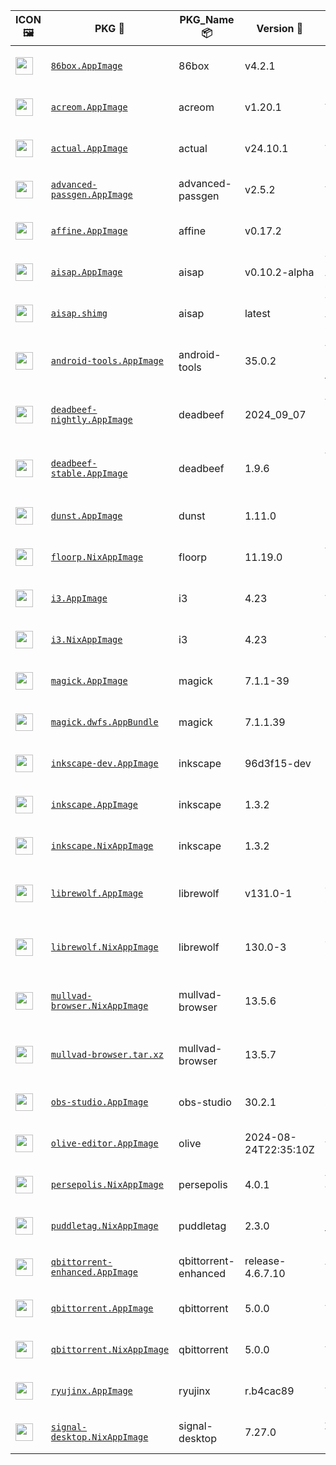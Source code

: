 |ICON 🖼️|PKG 📀|PKG_Name 📦|Version 🧬| Description ℹ️|Note ⚠️|Homepage 🌐|Source 📡|Size 💾|SHA256SUM 🔐|B3SUM 🔐|Script ⚙️|Log 🧾|
| ---- | ---- | ---- | ---- | ---- | ---- | ---- | ---- | ---- | ---- | ---- | ---- | ---- |
| <img src="https://huggingface.co/datasets/Azathothas/Toolpacks-Extras/resolve/main/x86_64-Linux/86box.icon.png" width="28" height="28"> | [`86box.AppImage`](https://huggingface.co/datasets/Azathothas/Toolpacks-Extras/resolve/main/x86_64-Linux/86box.AppImage) | 86box | v4.2.1 | Emulator of x86-based machines (AppImage) | You need to download ROMS (https://86box.readthedocs.io/en/latest/usage/roms.html)<br>(CI_VERIFIED: https://github.com/86Box/86Box/actions) | [https://86box.readthedocs.io](https://86box.readthedocs.io) | [https://github.com/86Box/86Box](https://github.com/86Box/86Box) |57.98 MB | `2bedf15bf85c5b212753146a47f86568aa2dda746037321fb9c8fe5c4a408a24` | `828e27d4b03bdc112232f4fcbb9af08bcc34c1f8dde1b221e3b639e5e16aab6d` | https://github.com/Azathothas/Toolpacks-Extras/blob/main/.github/scripts/x86_64-Linux/pkgs/86box.sh | https://huggingface.co/datasets/Azathothas/Toolpacks-Extras/resolve/main/x86_64-Linux/86box.log | emulator,hypervisor |
| <img src="https://huggingface.co/datasets/Azathothas/Toolpacks-Extras/resolve/main/x86_64-Linux/acreom.icon.png" width="28" height="28"> | [`acreom.AppImage`](https://huggingface.co/datasets/Azathothas/Toolpacks-Extras/resolve/main/x86_64-Linux/acreom.AppImage) | acreom | v1.20.1 | An IDE based Knowledge Base using Markdown (AppImage) | Closed Source<br>(CI_VERIFIED: NONE) | [https://acreom.com](https://acreom.com) | [https://github.com/Acreom/releases](https://github.com/Acreom/releases) |139.07 MB | `0ca4f125f2db5edf2cd6aa4df809fb7184784ac0fd01bc968bac7213c3f7634d` | `5eb61fd3b3ddd8693c1beb3f6b1c59f796103e75734888f1b68ca7411b07eb51` | https://github.com/Azathothas/Toolpacks-Extras/blob/main/.github/scripts/x86_64-Linux/pkgs/acreom.sh | https://huggingface.co/datasets/Azathothas/Toolpacks-Extras/resolve/main/x86_64-Linux/acreom.log | ide,knowledge-base,wiki |
| <img src="https://huggingface.co/datasets/Azathothas/Toolpacks-Extras/resolve/main/x86_64-Linux/actual.icon.png" width="28" height="28"> | [`actual.AppImage`](https://huggingface.co/datasets/Azathothas/Toolpacks-Extras/resolve/main/x86_64-Linux/actual.AppImage) | actual | v24.10.1 | A local-first personal finance app (AppImage) | (CI_VERIFIED: https://github.com/actualbudget/actual/actions) | [https://actualbudget.org](https://actualbudget.org) | [https://github.com/actualbudget/actual](https://github.com/actualbudget/actual) |93.52 MB | `5a4f3bbe02bb82d63b2676c36ba5d5b3e4b4897b07811f447611e5770c19c318` | `b2820d313ca792ff5b06d1dc59e135e6be4caba9277cda5e8e5a75e84828c10c` | https://github.com/Azathothas/Toolpacks-Extras/blob/main/.github/scripts/x86_64-Linux/pkgs/actual.sh | https://huggingface.co/datasets/Azathothas/Toolpacks-Extras/resolve/main/x86_64-Linux/actual.log | finance |
| <img src="https://huggingface.co/datasets/Azathothas/Toolpacks-Extras/resolve/main/x86_64-Linux/advanced-passgen.icon.png" width="28" height="28"> | [`advanced-passgen.AppImage`](https://huggingface.co/datasets/Azathothas/Toolpacks-Extras/resolve/main/x86_64-Linux/advanced-passgen.AppImage) | advanced-passgen | v2.5.2 | Advanced Password Generator (AppImage) | (CI_VERIFIED: https://github.com/CodeDead/Advanced-PassGen/actions) | [https://advancedpassgen.codedead.com](https://advancedpassgen.codedead.com) | [https://github.com/CodeDead/Advanced-PassGen](https://github.com/CodeDead/Advanced-PassGen) |101.12 MB | `94a74063943fbaaec2331d078b7c51db92b0fadb251f7f7b5b30de26dc65b442` | `7e957a22ce37f69929e0829b634c72d66c805ed1e69597347e9c7177007292ec` | https://github.com/Azathothas/Toolpacks-Extras/blob/main/.github/scripts/x86_64-Linux/pkgs/advanced-passgen.sh | https://huggingface.co/datasets/Azathothas/Toolpacks-Extras/resolve/main/x86_64-Linux/advanced-passgen.log | passgen,password-manager |
| <img src="https://huggingface.co/datasets/Azathothas/Toolpacks-Extras/resolve/main/x86_64-Linux/affine.icon.png" width="28" height="28"> | [`affine.AppImage`](https://huggingface.co/datasets/Azathothas/Toolpacks-Extras/resolve/main/x86_64-Linux/affine.AppImage) | affine | v0.17.2 | Privacy-focused browser for Linux, macOS and Windows (AppImage,NixAppImage) | This PKG has Multiple Formats (CI_VERIFIED: https://github.com/toeverything/AFFiNE/actions) | [https://affine.pro](https://affine.pro) | [https://github.com/toeverything/AFFiNE](https://github.com/toeverything/AFFiNE) |157.87 MB | `0eef9b643a38d7558f9bca1ddd1c920514dd1096f4b47fe0d78d905262b9bdf6` | `14b06feb9e6e3661387e731bddbdfd30be1cf93785e427c76b3f934cc6b5e67b` | https://github.com/Azathothas/Toolpacks-Extras/blob/main/.github/scripts/x86_64-Linux/pkgs/affine.sh | https://huggingface.co/datasets/Azathothas/Toolpacks-Extras/resolve/main/x86_64-Linux/affine.log | knowledge-base,wiki |
| <img src="https://huggingface.co/datasets/Azathothas/Toolpacks-Extras/resolve/main/x86_64-Linux/aisap.icon.png" width="28" height="28"> | [`aisap.AppImage`](https://huggingface.co/datasets/Azathothas/Toolpacks-Extras/resolve/main/x86_64-Linux/aisap.AppImage) | aisap | v0.10.2-alpha | Tool to make sandboxing AppImages easy (AppImage , shImg) | This PKG was built from Source using appimagetool (CI_VERIFIED: https://github.com/mgord9518/aisap/actions) | [https://github.com/mgord9518/aisap](https://github.com/mgord9518/aisap) | [https://github.com/mgord9518/aisap](https://github.com/mgord9518/aisap) |2.66 MB | `f6488728e60887a08780cb6857e0e8986629305c53028c23d1e038525ca0576b` | `6efd3ff0f6e7a7fa07c99fddbab4e17f5d1e7726c1d459561291353be1d67543` | https://github.com/Azathothas/Toolpacks-Extras/blob/main/.github/scripts/x86_64-Linux/pkgs/aisap.sh | https://huggingface.co/datasets/Azathothas/Toolpacks-Extras/resolve/main/x86_64-Linux/aisap.log | cli,sandbox |
| <img src="https://huggingface.co/datasets/Azathothas/Toolpacks-Extras/resolve/main/x86_64-Linux/aisap.icon.png" width="28" height="28"> | [`aisap.shimg`](https://huggingface.co/datasets/Azathothas/Toolpacks-Extras/resolve/main/x86_64-Linux/aisap.shimg) | aisap | latest | Tool to make sandboxing AppImages easy (AppImage , shImg) | This PKG was built from Source using appimagetool (CI_VERIFIED: https://github.com/mgord9518/aisap/actions) | [https://github.com/mgord9518/aisap](https://github.com/mgord9518/aisap) | [https://github.com/mgord9518/aisap](https://github.com/mgord9518/aisap) |5.44 MB | `f2460f95a37b59dbf6feda0f0cb4d5b22f650f67384b9bb401ede929047ff94f` | `4264397461b74736dcefccbb326286dde41b24135a7e9fa949c6fa25a297aa1d` | https://github.com/Azathothas/Toolpacks-Extras/blob/main/.github/scripts/x86_64-Linux/pkgs/aisap.sh | https://huggingface.co/datasets/Azathothas/Toolpacks-Extras/resolve/main/x86_64-Linux/aisap.log | cli,sandbox |
| <img src="https://huggingface.co/datasets/Azathothas/Toolpacks-Extras/resolve/main/x86_64-Linux/android-tools.icon.png" width="28" height="28"> | [`android-tools.AppImage`](https://huggingface.co/datasets/Azathothas/Toolpacks-Extras/resolve/main/x86_64-Linux/android-tools.AppImage) | android-tools | 35.0.2 | Android SDK Platform-Tools that interface with the Android platform, primarily adb and fastboot (AppImage) | This PKG was built from Source using go-appimagetool | [https://developer.android.com/tools/releases/platform-tools](https://developer.android.com/tools/releases/platform-tools) | [https://android.googlesource.com/platform/tools/base](https://android.googlesource.com/platform/tools/base) |7.21 MB | `4fcdcb53a606246fe56dc121fd2f4230551713b9f584026839019a0d9788b0a1` | `21af58cceb12b66fc9faa5f1393cfdaf5d61efda642b7b8ae7c71dbdc04283aa` | https://github.com/Azathothas/Toolpacks-Extras/blob/main/.github/scripts/x86_64-Linux/pkgs/android-tools.sh | https://huggingface.co/datasets/Azathothas/Toolpacks-Extras/resolve/main/x86_64-Linux/android-tools.log | android,utility |
| <img src="https://huggingface.co/datasets/Azathothas/Toolpacks-Extras/resolve/main/x86_64-Linux/deadbeef-nightly.icon.png" width="28" height="28"> | [`deadbeef-nightly.AppImage`](https://huggingface.co/datasets/Azathothas/Toolpacks-Extras/resolve/main/x86_64-Linux/deadbeef-nightly.AppImage) | deadbeef | 2024_09_07 | A Modular (Extensible with Plugins) Audio Player that can play & convert almost all Audio Formats (AppImage) | This PKG was built from Portable Nightly Releases using AppImageTool<br>(CI_VERIFIED: https://github.com/DeaDBeeF-Player/deadbeef/actions) | [https://deadbeef.sourceforge.io](https://deadbeef.sourceforge.io) | [https://github.com/DeaDBeeF-Player/deadbeef](https://github.com/DeaDBeeF-Player/deadbeef) |8.15 MB | `8b5c373e6ab69a52c68d6394c353fec816ceeeee11e805127e8aa6e9a793b635` | `7162478c4b2ab350ee35ce725b5019495b2dd8e2ead2f08fbd53eb369a8b4e86` | https://github.com/Azathothas/Toolpacks-Extras/blob/main/.github/scripts/x86_64-Linux/pkgs/deadbeef-nightly.sh | https://huggingface.co/datasets/Azathothas/Toolpacks-Extras/resolve/main/x86_64-Linux/deadbeef-nightly.log | multimedia,music,music-player |
| <img src="https://huggingface.co/datasets/Azathothas/Toolpacks-Extras/resolve/main/x86_64-Linux/deadbeef-stable.icon.png" width="28" height="28"> | [`deadbeef-stable.AppImage`](https://huggingface.co/datasets/Azathothas/Toolpacks-Extras/resolve/main/x86_64-Linux/deadbeef-stable.AppImage) | deadbeef | 1.9.6 | A Modular (Extensible with Plugins) Audio Player that can play & convert almost all Audio Formats (AppImage) | This PKG was built from Portable Stable Releases using AppImageTool<br>(CI_VERIFIED: https://github.com/DeaDBeeF-Player/deadbeef/actions) | [https://deadbeef.sourceforge.io](https://deadbeef.sourceforge.io) | [https://github.com/DeaDBeeF-Player/deadbeef](https://github.com/DeaDBeeF-Player/deadbeef) |8.15 MB | `616b1b84357d39d59fd65c1a2ff7d48b6f6e6f570fd047f1f4449a839670ecb6` | `d85199871aa91876d153e56006aba7d570db881ab88a30d0edf662e10469349a` | https://github.com/Azathothas/Toolpacks-Extras/blob/main/.github/scripts/x86_64-Linux/pkgs/deadbeef-stable.sh | https://huggingface.co/datasets/Azathothas/Toolpacks-Extras/resolve/main/x86_64-Linux/deadbeef-stable.log | multimedia,music,music-player |
| <img src="https://huggingface.co/datasets/Azathothas/Toolpacks-Extras/resolve/main/x86_64-Linux/dunst.icon.png" width="28" height="28"> | [`dunst.AppImage`](https://huggingface.co/datasets/Azathothas/Toolpacks-Extras/resolve/main/x86_64-Linux/dunst.AppImage) | dunst | 1.11.0 | Lightweight and customizable notification daemon (AppImage) | This PKG was built from Source using go-appimagetool | [https://dunst-project.org](https://dunst-project.org) | [https://github.com/dunst-project/dunst](https://github.com/dunst-project/dunst) |12.92 MB | `6f8e4c5317d8c11a8c64b28291f93bf84bc2d93fc4e698854cf36c95643ec655` | `300b40a5ed5bb178e67ee61dabfea65457e8f80dd9718c4b040edf060a72dd3f` | https://github.com/Azathothas/Toolpacks-Extras/blob/main/.github/scripts/x86_64-Linux/pkgs/dunst.sh | https://huggingface.co/datasets/Azathothas/Toolpacks-Extras/resolve/main/x86_64-Linux/dunst.log | daemon,notification |
| <img src="https://huggingface.co/datasets/Azathothas/Toolpacks-Extras/resolve/main/x86_64-Linux/floorp.icon.png" width="28" height="28"> | [`floorp.NixAppImage`](https://huggingface.co/datasets/Azathothas/Toolpacks-Extras/resolve/main/x86_64-Linux/floorp.NixAppImage) | floorp | 11.19.0 | A FireFox Fork with Advanced Features & More Customization (AppImage,NixAppImage) | This PKG has Multiple Formats (CI_VERIFIED: https://github.com/Floorp-Projects/Floorp/actions) | [https://floorp.app](https://floorp.app) | [https://github.com/Floorp-Projects/Floorp](https://github.com/Floorp-Projects/Floorp) |366.34 MB | `c76c92063d10ffa396a16f204410fefc186fceb363e28565d5e1ac34eb899f56` | `d8ad3ecc4b1e210a3ad022d59fe54e3a21304892241d0e703090d73868d399ea` | https://github.com/Azathothas/Toolpacks-Extras/blob/main/.github/scripts/x86_64-Linux/pkgs/floorp.sh | https://huggingface.co/datasets/Azathothas/Toolpacks-Extras/resolve/main/x86_64-Linux/floorp.log | browser,firefox-fork |
| <img src="https://huggingface.co/datasets/Azathothas/Toolpacks-Extras/resolve/main/x86_64-Linux/i3.icon.png" width="28" height="28"> | [`i3.AppImage`](https://huggingface.co/datasets/Azathothas/Toolpacks-Extras/resolve/main/x86_64-Linux/i3.AppImage) | i3 | 4.23 | A Tiling Window Manager (AppImage,NixAppImage) | This PKG has Multiple Formats<br>(CI_VERIFIED: https://github.com/i3/i3/actions) | [https://i3wm.org](https://i3wm.org) | [https://github.com/i3/i3](https://github.com/i3/i3) |3.6 MB | `dbcc2b8ce0bf0bd2b17243837e55eb214d4a036a3a26ad629b041eda711a818d` | `262da89d17c1564d8b24d74ad31364eb0f2f0f791999cd9a22a79212d1961392` | https://github.com/Azathothas/Toolpacks-Extras/blob/main/.github/scripts/x86_64-Linux/pkgs/i3.sh | https://huggingface.co/datasets/Azathothas/Toolpacks-Extras/resolve/main/x86_64-Linux/i3.log | window,window-manager,wm |
| <img src="https://huggingface.co/datasets/Azathothas/Toolpacks-Extras/resolve/main/x86_64-Linux/i3.icon.png" width="28" height="28"> | [`i3.NixAppImage`](https://huggingface.co/datasets/Azathothas/Toolpacks-Extras/resolve/main/x86_64-Linux/i3.NixAppImage) | i3 | 4.23 | A Tiling Window Manager (AppImage,NixAppImage) | This PKG has Multiple Formats<br>(CI_VERIFIED: https://github.com/i3/i3/actions) | [https://i3wm.org](https://i3wm.org) | [https://github.com/i3/i3](https://github.com/i3/i3) |40.21 MB | `60da816dc26a1e71d16fb915c10819ef352e7a391d7ceea45f114a11fc02d317` | `eab0f98980fa17eeaadc40cc0251d243e2f4fd489bc69fab015560ce7123a0c5` | https://github.com/Azathothas/Toolpacks-Extras/blob/main/.github/scripts/x86_64-Linux/pkgs/i3.sh | https://huggingface.co/datasets/Azathothas/Toolpacks-Extras/resolve/main/x86_64-Linux/i3.log | window,window-manager,wm |
| <img src="https://huggingface.co/datasets/Azathothas/Toolpacks-Extras/resolve/main/x86_64-Linux/imagemagick.icon.png" width="28" height="28"> | [`magick.AppImage`](https://huggingface.co/datasets/Azathothas/Toolpacks-Extras/resolve/main/x86_64-Linux/magick.AppImage) | magick | 7.1.1-39 | FOSS suite for editing and manipulating Digital Images & Files (AppImage , AppBundle) | This PKG has Multiple Formats <br>(CI_VERIFIED: https://github.com/ImageMagick/ImageMagick/actions) | [https://imagemagick.org](https://imagemagick.org) | [https://github.com/ImageMagick/ImageMagick](https://github.com/ImageMagick/ImageMagick) |25.51 MB | `8d79cbd7dc460ba7724aaf2979f9e3a1c4821d6be6176331043d4ce72746581b` | `ee95c4b2a1a5aea07d13c73ed98c77394df5cff62155e0f96e90593c21fc4922` | https://github.com/Azathothas/Toolpacks-Extras/blob/main/.github/scripts/x86_64-Linux/pkgs/imagemagick.sh | https://huggingface.co/datasets/Azathothas/Toolpacks-Extras/resolve/main/x86_64-Linux/imagemagick.log | graphics |
| <img src="https://huggingface.co/datasets/Azathothas/Toolpacks-Extras/resolve/main/x86_64-Linux/imagemagick.icon.png" width="28" height="28"> | [`magick.dwfs.AppBundle`](https://huggingface.co/datasets/Azathothas/Toolpacks-Extras/resolve/main/x86_64-Linux/magick.dwfs.AppBundle) | magick | 7.1.1.39 | FOSS suite for editing and manipulating Digital Images & Files (AppImage , AppBundle) | This PKG has Multiple Formats <br>(CI_VERIFIED: https://github.com/ImageMagick/ImageMagick/actions) | [https://imagemagick.org](https://imagemagick.org) | [https://github.com/ImageMagick/ImageMagick](https://github.com/ImageMagick/ImageMagick) |19.83 MB | `a4cb453c20577b6fb5b6bd2e4265b92006a77b3159221fccb7b28bbe364535e4` | `7020fcfd368b2f1fd1e423597a24334874e772107cf96fa53b09076d86241e38` | https://github.com/Azathothas/Toolpacks-Extras/blob/main/.github/scripts/x86_64-Linux/pkgs/imagemagick.sh | https://huggingface.co/datasets/Azathothas/Toolpacks-Extras/resolve/main/x86_64-Linux/imagemagick.log | graphics |
| <img src="https://huggingface.co/datasets/Azathothas/Toolpacks-Extras/resolve/main/x86_64-Linux/inkscape.icon.png" width="28" height="28"> | [`inkscape-dev.AppImage`](https://huggingface.co/datasets/Azathothas/Toolpacks-Extras/resolve/main/x86_64-Linux/inkscape-dev.AppImage) | inkscape | 96d3f15-dev | FOSS Vector Graphics Editor (AppImage,NixAppImage) | This PKG has Multiple Formats (CI_VERIFIED: https://gitlab.com/inkscape/inkscape/-/pipelines) | [https://inkscape.org](https://inkscape.org) | [https://gitlab.com/inkscape/inkscape](https://gitlab.com/inkscape/inkscape) |100.25 MB | `79823f277d607028de14ee9c432a11de6348276ade75551dc481ef74b9e751d0` | `ebd27431d9f011dd25362bc4a7a0c8652b2fe49c5db655e12067755af826643a` | https://github.com/Azathothas/Toolpacks-Extras/blob/main/.github/scripts/x86_64-Linux/pkgs/inkscape.sh | https://huggingface.co/datasets/Azathothas/Toolpacks-Extras/resolve/main/x86_64-Linux/inkscape.log | graphics,multimedia |
| <img src="https://huggingface.co/datasets/Azathothas/Toolpacks-Extras/resolve/main/x86_64-Linux/inkscape.icon.png" width="28" height="28"> | [`inkscape.AppImage`](https://huggingface.co/datasets/Azathothas/Toolpacks-Extras/resolve/main/x86_64-Linux/inkscape.AppImage) | inkscape | 1.3.2 | FOSS Vector Graphics Editor (AppImage,NixAppImage) | This PKG has Multiple Formats (CI_VERIFIED: https://gitlab.com/inkscape/inkscape/-/pipelines) | [https://inkscape.org](https://inkscape.org) | [https://gitlab.com/inkscape/inkscape](https://gitlab.com/inkscape/inkscape) |96.33 MB | `999027bf1af436cf807eefe1250a95b4358798d9ecfbf08e4bec9dbe186e88cc` | `b039b83a31c080d27a893f486bc3748a02b160f13f1a80a45852c800a78c9618` | https://github.com/Azathothas/Toolpacks-Extras/blob/main/.github/scripts/x86_64-Linux/pkgs/inkscape.sh | https://huggingface.co/datasets/Azathothas/Toolpacks-Extras/resolve/main/x86_64-Linux/inkscape.log | graphics,multimedia |
| <img src="https://huggingface.co/datasets/Azathothas/Toolpacks-Extras/resolve/main/x86_64-Linux/inkscape.icon.png" width="28" height="28"> | [`inkscape.NixAppImage`](https://huggingface.co/datasets/Azathothas/Toolpacks-Extras/resolve/main/x86_64-Linux/inkscape.NixAppImage) | inkscape | 1.3.2 | FOSS Vector Graphics Editor (AppImage,NixAppImage) | This PKG has Multiple Formats (CI_VERIFIED: https://gitlab.com/inkscape/inkscape/-/pipelines) | [https://inkscape.org](https://inkscape.org) | [https://gitlab.com/inkscape/inkscape](https://gitlab.com/inkscape/inkscape) |253.93 MB | `7a568a7902725cbef44a714fa5d9d78162881996c1c764a2b6b05ac48a49e439` | `da8c3cdc85ebc1169e7d9c578bdc2bd2d29ea9edb1d7a0ccc2665e4fb643da41` | https://github.com/Azathothas/Toolpacks-Extras/blob/main/.github/scripts/x86_64-Linux/pkgs/inkscape.sh | https://huggingface.co/datasets/Azathothas/Toolpacks-Extras/resolve/main/x86_64-Linux/inkscape.log | graphics,multimedia |
| <img src="https://huggingface.co/datasets/Azathothas/Toolpacks-Extras/resolve/main/x86_64-Linux/librewolf.icon.png" width="28" height="28"> | [`librewolf.AppImage`](https://huggingface.co/datasets/Azathothas/Toolpacks-Extras/resolve/main/x86_64-Linux/librewolf.AppImage) | librewolf | v131.0-1 | LibreWolf Web Browser is a fork of Firefox, focused on privacy, security and freedom (AppImage,NixAppImage) | This PKG has Multiple Formats (CI_VERIFIED: https://gitlab.com/librewolf-community/browser/appimage/-/pipelines) | [https://librewolf.net](https://librewolf.net) | [https://gitlab.com/librewolf-community/browser](https://gitlab.com/librewolf-community/browser) |93.93 MB | `89d0c6ed2358a8aa50fb8f5b3434e3074fad2cb4584cf7b48e3246e931038cff` | `431e4aeee406fc32fcbff5f2054af04db60b96301ba86ea8a6ec5cd4382ef3c7` | https://github.com/Azathothas/Toolpacks-Extras/blob/main/.github/scripts/x86_64-Linux/pkgs/librewolf.sh | https://huggingface.co/datasets/Azathothas/Toolpacks-Extras/resolve/main/x86_64-Linux/librewolf.log | browser,privacy |
| <img src="https://huggingface.co/datasets/Azathothas/Toolpacks-Extras/resolve/main/x86_64-Linux/librewolf.icon.png" width="28" height="28"> | [`librewolf.NixAppImage`](https://huggingface.co/datasets/Azathothas/Toolpacks-Extras/resolve/main/x86_64-Linux/librewolf.NixAppImage) | librewolf | 130.0-3 | LibreWolf Web Browser is a fork of Firefox, focused on privacy, security and freedom (AppImage,NixAppImage) | This PKG has Multiple Formats (CI_VERIFIED: https://gitlab.com/librewolf-community/browser/appimage/-/pipelines) | [https://librewolf.net](https://librewolf.net) | [https://gitlab.com/librewolf-community/browser](https://gitlab.com/librewolf-community/browser) |344.58 MB | `7615fe90e31e972041ca48334e3b860c6ae1234ba6cf9ec8d19e372268b75607` | `953a03dcf6c2c6ff22ec41f97379ff141427b74c3af8476c614da69685196729` | https://github.com/Azathothas/Toolpacks-Extras/blob/main/.github/scripts/x86_64-Linux/pkgs/librewolf.sh | https://huggingface.co/datasets/Azathothas/Toolpacks-Extras/resolve/main/x86_64-Linux/librewolf.log | browser,privacy |
| <img src="https://huggingface.co/datasets/Azathothas/Toolpacks-Extras/resolve/main/x86_64-Linux/mullvad-browser.icon.png" width="28" height="28"> | [`mullvad-browser.NixAppImage`](https://huggingface.co/datasets/Azathothas/Toolpacks-Extras/resolve/main/x86_64-Linux/mullvad-browser.NixAppImage) | mullvad-browser | 13.5.6 | Privacy-focused browser for Linux, macOS and Windows (Archive,AppImage,NixAppImage) | This PKG has Multiple Formats (CI_VERIFIED: https://gitlab.torproject.org/tpo/applications/mullvad-browser/-/pipelines) | [https://mullvad.net/en/browser](https://mullvad.net/en/browser) | [https://gitlab.torproject.org/tpo/applications/mullvad-browser/](https://gitlab.torproject.org/tpo/applications/mullvad-browser/) |364.04 MB | `36fc8fb6a202a889580f4a888e3cce0a26c482a20b9b151a4dd4c8a3a83d91d4` | `a4f3c89f3f75ad778ba57a3f23d2d05042af4e0357a9aafa48019e5830dab644` | https://github.com/Azathothas/Toolpacks-Extras/blob/main/.github/scripts/x86_64-Linux/pkgs/mullvad-browser.sh | https://huggingface.co/datasets/Azathothas/Toolpacks-Extras/resolve/main/x86_64-Linux/mullvad-browser.log | anonymity,browser,privacy,tor |
| <img src="https://huggingface.co/datasets/Azathothas/Toolpacks-Extras/resolve/main/x86_64-Linux/mullvad-browser.icon.png" width="28" height="28"> | [`mullvad-browser.tar.xz`](https://huggingface.co/datasets/Azathothas/Toolpacks-Extras/resolve/main/x86_64-Linux/mullvad-browser.tar.xz) | mullvad-browser | 13.5.7 | Privacy-focused browser for Linux, macOS and Windows (Archive,AppImage,NixAppImage) | This PKG has Multiple Formats (CI_VERIFIED: https://gitlab.torproject.org/tpo/applications/mullvad-browser/-/pipelines) | [https://mullvad.net/en/browser](https://mullvad.net/en/browser) | [https://gitlab.torproject.org/tpo/applications/mullvad-browser/](https://gitlab.torproject.org/tpo/applications/mullvad-browser/) |103.47 MB | `4dee82c377d4b385c6cf4ee52f9e1b29453d1d80b9b2868a1656d61ae8ddfe85` | `297f8f0ab4b24872f1d29ac8d4954d5426f6aedfd0104b61caeb26a833df249b` | https://github.com/Azathothas/Toolpacks-Extras/blob/main/.github/scripts/x86_64-Linux/pkgs/mullvad-browser.sh | https://huggingface.co/datasets/Azathothas/Toolpacks-Extras/resolve/main/x86_64-Linux/mullvad-browser.log | anonymity,browser,privacy,tor |
| <img src="https://huggingface.co/datasets/Azathothas/Toolpacks-Extras/resolve/main/x86_64-Linux/obs-studio.icon.png" width="28" height="28"> | [`obs-studio.AppImage`](https://huggingface.co/datasets/Azathothas/Toolpacks-Extras/resolve/main/x86_64-Linux/obs-studio.AppImage) | obs-studio | 30.2.1 | FOSS cross-platform screencasting and streaming app (AppImage,NixAppImage) | This PKG has Multiple Formats (CI_VERIFIED: https://github.com/obsproject/obs-studio/actions) | [https://obsproject.com](https://obsproject.com) | [https://github.com/obsproject/obs-studio](https://github.com/obsproject/obs-studio) |173.75 MB | `4c262fb184ba5a36f1abd9a1fb0a90a65e8812d1d2af48fa4067eda8ee505fdf` | `66b686e79e13cd53b4d4b3509ecfcd97862688f42dd36292fd0ad48aec4b4b3d` | https://github.com/Azathothas/Toolpacks-Extras/blob/main/.github/scripts/x86_64-Linux/pkgs/obs-studio.sh | https://huggingface.co/datasets/Azathothas/Toolpacks-Extras/resolve/main/x86_64-Linux/obs-studio.log | multimedia,screenrecording,video |
| <img src="https://huggingface.co/datasets/Azathothas/Toolpacks-Extras/resolve/main/x86_64-Linux/olive-editor.icon.png" width="28" height="28"> | [`olive-editor.AppImage`](https://huggingface.co/datasets/Azathothas/Toolpacks-Extras/resolve/main/x86_64-Linux/olive-editor.AppImage) | olive | 2024-08-24T22:35:10Z | Free open-source non-linear video editor (AppImage,NixAppImage) | This PKG has Multiple Formats (CI_VERIFIED: https://github.com/olive-editor/olive/actions) | [https://www.olivevideoeditor.org](https://www.olivevideoeditor.org) | [https://github.com/olive-editor/olive](https://github.com/olive-editor/olive) |120.54 MB | `6b5d4c0039b795a0675b6a40084668de7979137da04646bf20022a9de8a5f09c` | `6f90912af962cb42e019eaa5bb4be6d04ae69328ffe4f01f49afab00f8fbbc45` | https://github.com/Azathothas/Toolpacks-Extras/blob/main/.github/scripts/x86_64-Linux/pkgs/olive-editor.sh | https://huggingface.co/datasets/Azathothas/Toolpacks-Extras/resolve/main/x86_64-Linux/olive-editor.log | multimedia,video,video-editor |
| <img src="https://huggingface.co/datasets/Azathothas/Toolpacks-Extras/resolve/main/x86_64-Linux/persepolis.icon.png" width="28" height="28"> | [`persepolis.NixAppImage`](https://huggingface.co/datasets/Azathothas/Toolpacks-Extras/resolve/main/x86_64-Linux/persepolis.NixAppImage) | persepolis | 4.0.1 | A Download Manager (GUI for aria2) written in Python (AppImage,NixAppImage) | (CI_VERIFIED: NONE) | [https://persepolisdm.github.io](https://persepolisdm.github.io) | [https://github.com/persepolisdm/persepolis](https://github.com/persepolisdm/persepolis) |222.29 MB | `d81912ab5596deca70067280b0bd8895c0fcdf5c99e79cae676bf01694217290` | `e3d0d98413d1f7f24ba1c69ef355fe02703c3c5e3fa3151e0feaa8e69cb09781` | https://github.com/Azathothas/Toolpacks-Extras/blob/main/.github/scripts/x86_64-Linux/pkgs/persepolis.sh | https://huggingface.co/datasets/Azathothas/Toolpacks-Extras/resolve/main/x86_64-Linux/persepolis.log | downloader,multimedia |
| <img src="https://huggingface.co/datasets/Azathothas/Toolpacks-Extras/resolve/main/x86_64-Linux/puddletag.icon.png" width="28" height="28"> | [`puddletag.NixAppImage`](https://huggingface.co/datasets/Azathothas/Toolpacks-Extras/resolve/main/x86_64-Linux/puddletag.NixAppImage) | puddletag | 2.3.0 | Powerful, simple, audio tag editor for GNU/Linux (NixAppImage) | (CI_VERIFIED: https://github.com/puddletag/puddletag/actions) | [https://docs.puddletag.net](https://docs.puddletag.net) | [https://github.com/puddletag/puddletag](https://github.com/puddletag/puddletag) |210.22 MB | `ceb82cfa383d070de3741884a545edb121b2eb32368f41a02cb530cf917e27f2` | `abe941b10f1463eef80a65423ec6974bbb37bd73ffa0381ca50c9938c467a3e9` | https://github.com/Azathothas/Toolpacks-Extras/blob/main/.github/scripts/x86_64-Linux/pkgs/puddletag.sh | https://huggingface.co/datasets/Azathothas/Toolpacks-Extras/resolve/main/x86_64-Linux/puddletag.log | audio,multimedia,music |
| <img src="https://huggingface.co/datasets/Azathothas/Toolpacks-Extras/resolve/main/x86_64-Linux/qbittorrent-enhanced.icon.png" width="28" height="28"> | [`qbittorrent-enhanced.AppImage`](https://huggingface.co/datasets/Azathothas/Toolpacks-Extras/resolve/main/x86_64-Linux/qbittorrent-enhanced.AppImage) | qbittorrent-enhanced | release-4.6.7.10 | A qBittorrent for with Enhanced Features (AppImage) | (CI_VERIFIED: https://github.com/c0re100/qBittorrent-Enhanced-Edition/actions) | [https://github.com/c0re100/qBittorrent-Enhanced-Edition](https://github.com/c0re100/qBittorrent-Enhanced-Edition) | [https://github.com/c0re100/qBittorrent-Enhanced-Edition](https://github.com/c0re100/qBittorrent-Enhanced-Edition) |24.91 MB | `656b2b7a8b274229d4943fe33ebcf9f5a2df31016611ad53ae993fb8bd9c5a45` | `5a07396972a9366ebaeab5b7d670c3149b9eb407767d3bed135acdfdeff257c8` | https://github.com/Azathothas/Toolpacks-Extras/blob/main/.github/scripts/x86_64-Linux/pkgs/qbittorrent-enhanced.sh | https://huggingface.co/datasets/Azathothas/Toolpacks-Extras/resolve/main/x86_64-Linux/qbittorrent-enhanced.log | downloader,torrent |
| <img src="https://huggingface.co/datasets/Azathothas/Toolpacks-Extras/resolve/main/x86_64-Linux/qbittorrent.icon.png" width="28" height="28"> | [`qbittorrent.AppImage`](https://huggingface.co/datasets/Azathothas/Toolpacks-Extras/resolve/main/x86_64-Linux/qbittorrent.AppImage) | qbittorrent | 5.0.0 | A qBittorrent for with Enhanced Features (AppImage) | This PKG has Multiple Formats (CI_VERIFIED: https://github.com/qbittorrent/qBittorrent/actions) | [https://www.qbittorrent.org](https://www.qbittorrent.org) | [https://github.com/qbittorrent/qBittorrent](https://github.com/qbittorrent/qBittorrent) |84.37 MB | `f4ed3c7909e324f2cf5f9b60b3a06b31106c57f769260820d173cb9e3eff3aab` | `4f2b7e71d1fc3b5a4f604156a2db5057343297e6b4d66b921a654bfab96244fb` | https://github.com/Azathothas/Toolpacks-Extras/blob/main/.github/scripts/x86_64-Linux/pkgs/qbittorrent.sh | https://huggingface.co/datasets/Azathothas/Toolpacks-Extras/resolve/main/x86_64-Linux/qbittorrent.log | downloader,torrent |
| <img src="https://huggingface.co/datasets/Azathothas/Toolpacks-Extras/resolve/main/x86_64-Linux/qbittorrent.icon.png" width="28" height="28"> | [`qbittorrent.NixAppImage`](https://huggingface.co/datasets/Azathothas/Toolpacks-Extras/resolve/main/x86_64-Linux/qbittorrent.NixAppImage) | qbittorrent | 5.0.0 | A qBittorrent for with Enhanced Features (AppImage) | This PKG has Multiple Formats (CI_VERIFIED: https://github.com/qbittorrent/qBittorrent/actions) | [https://www.qbittorrent.org](https://www.qbittorrent.org) | [https://github.com/qbittorrent/qBittorrent](https://github.com/qbittorrent/qBittorrent) |171.25 MB | `a136b52a9a6854c26b9f0a82939f741bde0855866bb9e7a405df7469388f2c95` | `d5d9a4236552abacf3e8394255872e2ad3d85ef23ad091f88ccc0da7e71b54c8` | https://github.com/Azathothas/Toolpacks-Extras/blob/main/.github/scripts/x86_64-Linux/pkgs/qbittorrent.sh | https://huggingface.co/datasets/Azathothas/Toolpacks-Extras/resolve/main/x86_64-Linux/qbittorrent.log | downloader,torrent |
| <img src="https://huggingface.co/datasets/Azathothas/Toolpacks-Extras/resolve/main/x86_64-Linux/ryujinx.icon.png" width="28" height="28"> | [`ryujinx.AppImage`](https://huggingface.co/datasets/Azathothas/Toolpacks-Extras/resolve/main/x86_64-Linux/ryujinx.AppImage) | ryujinx | r.b4cac89 | A simple, experimental Nintendo Switch emulator | (CI_VERIFIED: https://github.com/ryujinx-mirror/ryujinx/actions) | [https://github.com/ryujinx-mirror/ryujinx](https://github.com/ryujinx-mirror/ryujinx) | [https://github.com/ryujinx-mirror/ryujinx](https://github.com/ryujinx-mirror/ryujinx) |25.24 MB | `b63825ea053e45fb35f6000513419768e9113701e5c3c49dea7fb07883248c4e` | `6478f33e2fadea35dda8442518a4bea10a50442d722304e1755b5bd8fddcd651` | https://github.com/Azathothas/Toolpacks-Extras/blob/main/.github/scripts/x86_64-Linux/pkgs/ryujinx.sh | https://huggingface.co/datasets/Azathothas/Toolpacks-Extras/resolve/main/x86_64-Linux/ryujinx.log | emulator |
| <img src="https://huggingface.co/datasets/Azathothas/Toolpacks-Extras/resolve/main/x86_64-Linux/signal-desktop.icon.png" width="28" height="28"> | [`signal-desktop.NixAppImage`](https://huggingface.co/datasets/Azathothas/Toolpacks-Extras/resolve/main/x86_64-Linux/signal-desktop.NixAppImage) | signal-desktop | 7.27.0 | A private messenger for Windows, macOS, and Linux (NixAppImage) | Requires --no-sandbox to run<br>(CI_VERIFIED: https://github.com/signalapp/Signal-Desktop/actions) | [https://signal.org](https://signal.org) | [https://github.com/signalapp/Signal-Desktop](https://github.com/signalapp/Signal-Desktop) |429.46 MB | `aae5b5378ac430f49c59d5e6c573e59f65fd3d581ad7b110a6d6f71d61819a2c` | `28ba85229d2377657837542e5ef46f795cbfe24159ac16e0b7c2aa6218dc79aa` | https://github.com/Azathothas/Toolpacks-Extras/blob/main/.github/scripts/x86_64-Linux/pkgs/signal-desktop.sh | https://huggingface.co/datasets/Azathothas/Toolpacks-Extras/resolve/main/x86_64-Linux/signal-desktop.log | messenger,privacy |
